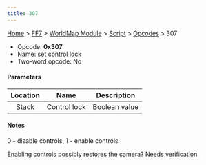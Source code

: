 ```yaml
---
title: 307
---
```


[Home](../../../../Main%20Page.md.md) > [FF7](../../../../FF7.md) > [WorldMap Module](../../../WorldMap%20Module.md) > [Script](../../Script.md) > [Opcodes](../Opcodes.md) > 307

-   Opcode: **0x307**
-   Name: set control lock
-   Two-word opcode: No

#### Parameters

| Location |     Name     |  Description  |
|:--------:|:------------:|:-------------:|
|  Stack   | Control lock | Boolean value |

#### Notes

0 - disable controls, 1 - enable controls

Enabling controls possibly restores the camera? Needs verification.

